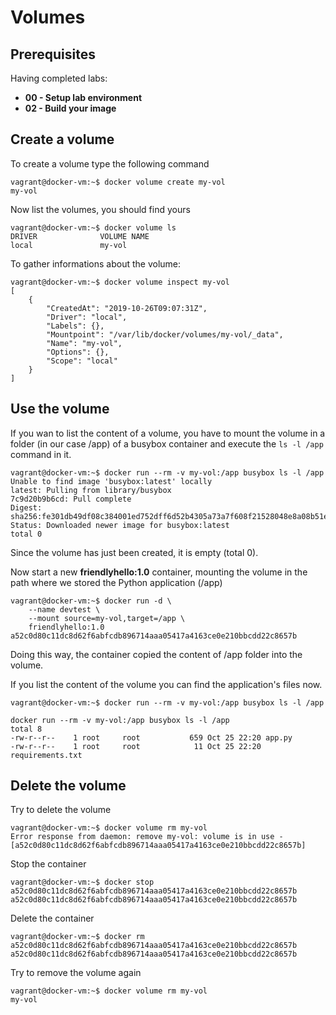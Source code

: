 # Volumes

## Prerequisites

Having completed labs:
-  **00 - Setup lab environment**
-  **02 - Build your image**

## Create a volume

To create a volume type the following command

```console
vagrant@docker-vm:~$ docker volume create my-vol
my-vol
```

Now list the volumes, you should find yours

```console
vagrant@docker-vm:~$ docker volume ls
DRIVER              VOLUME NAME
local               my-vol
```

To gather informations about the volume:

```console
vagrant@docker-vm:~$ docker volume inspect my-vol
[
    {
        "CreatedAt": "2019-10-26T09:07:31Z",
        "Driver": "local",
        "Labels": {},
        "Mountpoint": "/var/lib/docker/volumes/my-vol/_data",
        "Name": "my-vol",
        "Options": {},
        "Scope": "local"
    }
]
```

## Use the volume

If you wan to list the content of a volume, you have to mount the volume in a folder (in our case /app) of a busybox container and execute the `ls -l /app` command in it. 

```console
vagrant@docker-vm:~$ docker run --rm -v my-vol:/app busybox ls -l /app
Unable to find image 'busybox:latest' locally
latest: Pulling from library/busybox
7c9d20b9b6cd: Pull complete 
Digest: sha256:fe301db49df08c384001ed752dff6d52b4305a73a7f608f21528048e8a08b51e
Status: Downloaded newer image for busybox:latest
total 0
```

Since the volume has just been created, it is empty (total 0).

Now start a new **friendlyhello:1.0** container, mounting the volume in the path where we stored the Python application (/app)

```console
vagrant@docker-vm:~$ docker run -d \
	--name devtest \
	--mount source=my-vol,target=/app \
	friendlyhello:1.0
a52c0d80c11dc8d62f6abfcdb896714aaa05417a4163ce0e210bbcdd22c8657b
```

Doing this way, the container copied the content of /app folder into the volume.

If you list the content of the volume you can find the application's files now.

```console
vagrant@docker-vm:~$ docker run --rm -v my-vol:/app busybox ls -l /app

docker run --rm -v my-vol:/app busybox ls -l /app
total 8
-rw-r--r--    1 root     root           659 Oct 25 22:20 app.py
-rw-r--r--    1 root     root            11 Oct 25 22:20 requirements.txt
```

## Delete the volume

Try to delete the volume

```console
vagrant@docker-vm:~$ docker volume rm my-vol
Error response from daemon: remove my-vol: volume is in use - [a52c0d80c11dc8d62f6abfcdb896714aaa05417a4163ce0e210bbcdd22c8657b]
```

Stop the container

```console
vagrant@docker-vm:~$ docker stop a52c0d80c11dc8d62f6abfcdb896714aaa05417a4163ce0e210bbcdd22c8657b
a52c0d80c11dc8d62f6abfcdb896714aaa05417a4163ce0e210bbcdd22c8657b
```

Delete the container

```console
vagrant@docker-vm:~$ docker rm a52c0d80c11dc8d62f6abfcdb896714aaa05417a4163ce0e210bbcdd22c8657b
a52c0d80c11dc8d62f6abfcdb896714aaa05417a4163ce0e210bbcdd22c8657b
```

Try to remove the volume again

```console
vagrant@docker-vm:~$ docker volume rm my-vol
my-vol
```


